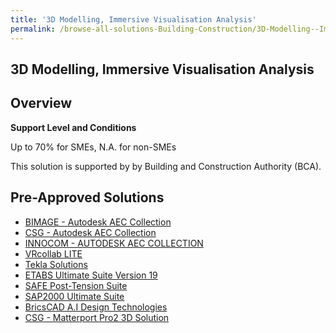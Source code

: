 ```yaml
---
title: '3D Modelling, Immersive Visualisation Analysis'
permalink: /browse-all-solutions-Building-Construction/3D-Modelling--Immersive-Visualisation-Analysis
---
```


## 3D Modelling, Immersive Visualisation Analysis
## Overview

**Support Level and Conditions**

Up to 70% for SMEs, N.A. for non-SMEs

This solution is supported by by Building and Construction Authority (BCA).

## Pre-Approved Solutions

- <a href='/productivity-solutions-grant/solutionrepo/solution1212' target='_blank'>BIMAGE - Autodesk AEC Collection</a><br>
- <a href='/productivity-solutions-grant/solutionrepo/solution1217' target='_blank'>CSG - Autodesk AEC Collection</a><br>
- <a href='/productivity-solutions-grant/solutionrepo/solution1219' target='_blank'>INNOCOM - AUTODESK AEC COLLECTION</a><br>
- <a href='/productivity-solutions-grant/solutionrepo/solution1221' target='_blank'>VRcollab LITE</a><br>
- <a href='/productivity-solutions-grant/solutionrepo/solution1536' target='_blank'>Tekla Solutions</a><br>
- <a href='/productivity-solutions-grant/solutionrepo/solution2407' target='_blank'>ETABS Ultimate Suite Version 19</a><br>
- <a href='/productivity-solutions-grant/solutionrepo/solution2462' target='_blank'>SAFE Post-Tension Suite</a><br>
- <a href='/productivity-solutions-grant/solutionrepo/solution2484' target='_blank'>SAP2000 Ultimate Suite</a><br>
- <a href='/productivity-solutions-grant/solutionrepo/solution2735' target='_blank'>BricsCAD A.I Design Technologies</a><br>
- <a href='/productivity-solutions-grant/solutionrepo/solution2884' target='_blank'>CSG - Matterport Pro2 3D Solution</a><br>
